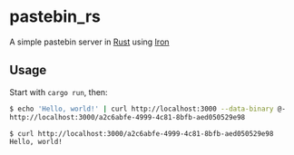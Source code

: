 # pastebin_rs

A simple pastebin server in [Rust](https://www.rust-lang.org) using
[Iron](https://github.com/iron/iron)

## Usage

Start with `cargo run`, then:

```bash
$ echo 'Hello, world!' | curl http://localhost:3000 --data-binary @-
http://localhost:3000/a2c6abfe-4999-4c81-8bfb-aed050529e98

$ curl http://localhost:3000/a2c6abfe-4999-4c81-8bfb-aed050529e98
Hello, world!
```
